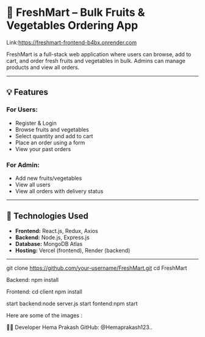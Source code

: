 # 🛒 FreshMart – Bulk Fruits & Vegetables Ordering App

Link:https://freshmart-frontend-b4bx.onrender.com

FreshMart is a full-stack web application where users can browse, add to cart, and order fresh fruits and vegetables in bulk. Admins can manage products and view all orders.

---


## 💡 Features

### For Users:
- Register & Login
- Browse fruits and vegetables
- Select quantity and add to cart
- Place an order using a form
- View your past orders

### For Admin:
- Add new fruits/vegetables
- View all users
- View all orders with delivery status

---

## 🔧 Technologies Used

- **Frontend:** React.js, Redux, Axios
- **Backend:** Node.js, Express.js
- **Database:** MongoDB Atlas
- **Hosting:** Vercel (frontend), Render (backend)

---


git clone https://github.com/your-username/FreshMart.git
cd FreshMart

Backend:
npm install

Frontend:
cd client
npm install

start backend:node server.js
start fontend:npm start


Here are some of the images :




🧑‍💻 Developer
Hema Prakash
GitHub: @Hemaprakash123..
